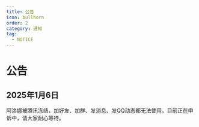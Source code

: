 ```yaml
---
title: 公告
icon: bullhorn
order: 2
category: 通知
tag:
  - NOTICE
---
```


# 公告

## 2025年1月6日

阿洛娜被腾讯冻结，加好友、加群、发消息、发QQ动态都无法使用，目前正在申诉中，请大家耐心等待。